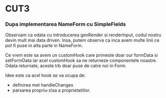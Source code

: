 # CUT3

### Dupa implementarea NameForm cu SimpleFields

Observam ca odata cu introducerea genRender si renderInput,
codul nostru devin mult mai data driven. Insa, putem observa ca inca avem multe linii ce pot fi puse in alta parte
in NameForm.

Ce vrem este sa avem un customHook care primeste doar our formData si setFormData iar acel
customHook sa ne returneze componentele noastre. Odata returnate, aceste trb doar puse de catre noi in Form.

Idee este ca acel hook se va ocupa de:
- definirea met handleChanges
- parsarea propriu-zisa a proprietatiilor.
